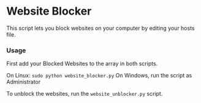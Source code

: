 # Website Blocker

This script lets you block websites on your computer by editing your hosts file.


### Usage
First add your Blocked Websites to the array in both scripts.

On Linux: `sudo python website_blocker.py`
On Windows, run the script as Administrator

To unblock the websites, run the `website_unblocker.py` script.


